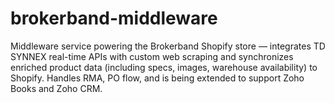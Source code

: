 # brokerband-middleware
Middleware service powering the Brokerband Shopify store — integrates TD SYNNEX real-time APIs with custom web scraping and synchronizes enriched product data (including specs, images, warehouse availability) to Shopify. Handles RMA, PO flow, and is being extended to support Zoho Books and Zoho CRM.
